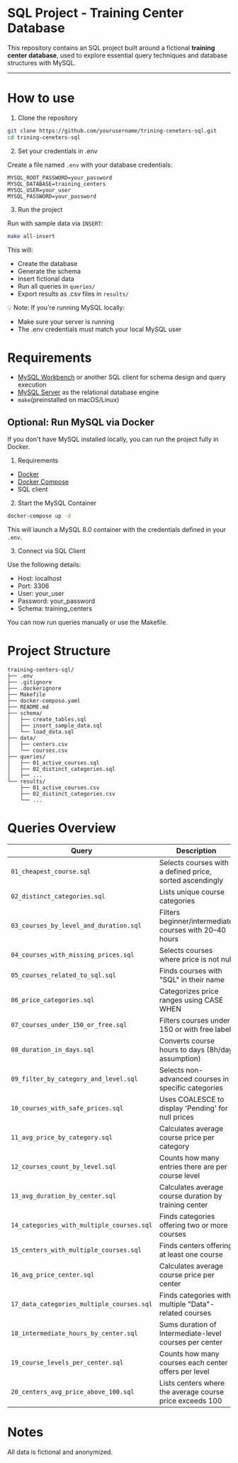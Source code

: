 # SQL Project - Training Center Database

This repository contains an SQL project built around a fictional **training center database**, used to explore essential query techniques and database structures with MySQL.

---

# How to use

1. Clone the repository

```bash
git clone https://github.com/yourusername/trining-ceneters-sql.git
cd trining-ceneters-sql
```

2. Set your credentials in .env

Create a file named `.env` with your database credentials:

```dotenv
MYSQL_ROOT_PASSWORD=your_password
MYSQL_DATABASE=training_centers
MYSQL_USER=your_user
MYSQL_PASSWORD=your_password
```
3. Run the project

Run with sample data via `INSERT`:

```bash
make all-insert
```
This will:

- Create the database
- Generate the schema
- Insert fictional data
- Run all queries in `queries/`
- Export results as .csv files in `results/`

💡 Note: If you're running MySQL locally:
- Make sure your server is running
- The .env credentials must match your local MySQL user

# Requirements

- [MySQL Workbench](https://dev.mysql.com/downloads/workbench/) or another SQL client for schema design and query execution
- [MySQL Server](https://dev.mysql.com/downloads/mysql/) as the relational database engine
- `make`(preinstalled on macOS/Linux)

## Optional: Run MySQL via Docker

If you don't have MySQL installed locally, you can run the project fully in Docker.

1. Requirements

- [Docker](https://www.docker.com/products/docker-desktop) 
- [Docker Compose](https://docs.docker.com/compose/) 
- SQL client

2. Start the MySQL Container

```bash
docker-compose up -d
```

This will launch a MySQL 8.0 container with the credentials defined in your `.env`.

3. Connect via SQL Client

Use the following details:

- Host: localhost
- Port: 3306
- User: your_user
- Password: your_password
- Schema: training_centers

You can now run queries manually or use the Makefile.

# Project Structure

```
training-centers-sql/
├── .env                    
├── .gitignore
├── .dockerignore    
├── Makefile
├── docker-composo.yaml                    
├── README.md        
├── schema/
│   ├── create_tables.sql
│   ├── insert_sample_data.sql
│   └── load_data.sql
├── data/
│   ├── centers.csv
│   └── courses.csv
├── queries/
│   ├── 01_active_courses.sql
│   ├── 02_distinct_categories.sql
│   ├── ...
└── results/
    ├── 01_active_courses.csv
    ├── 02_distinct_categories.csv
    └── ...
```
# Queries Overview

| Query                                  | Description                                                                 |
|----------------------------------------|-----------------------------------------------------------------------------|
| `01_cheapest_course.sql`               | Selects courses with a defined price, sorted ascendingly                   |
| `02_distinct_categories.sql`           | Lists unique course categories                                             |
| `03_courses_by_level_and_duration.sql`              | Filters beginner/intermediate courses with 20–40 hours                     |
| `04_courses_with_missing_prices.sql`                | Selects courses where price is not null                                    |
| `05_courses_related_to_sql.sql`              | Finds courses with "SQL" in their name                                     |
| `06_price_categories.sql`              | Categorizes price ranges using CASE WHEN                                   |
| `07_courses_under_150_or_free.sql`     | Filters courses under 150 or with free label                               |
| `08_duration_in_days.sql`              | Converts course hours to days (8h/day assumption)                          |
| `09_filter_by_category_and_level.sql`  | Selects non-advanced courses in specific categories                        |
| `10_courses_with_safe_prices.sql`      | Uses COALESCE to display 'Pending' for null prices                         |
| `11_avg_price_by_category.sql`         | Calculates average course price per category                               |
| `12_courses_count_by_level.sql`         | Counts how many entries there are per course level                          |
| `13_avg_duration_by_center.sql`        | Calculates average course duration by training center                      |
| `14_categories_with_multiple_courses.sql`| Finds categories offering two or more courses                            |
| `15_centers_with_multiple_courses.sql` | Finds centers offering at least one course                                 |
| `16_avg_price_center.sql`              | Calculates average course price per center                                 |
| `17_data_categories_multiple_courses.sql`| Finds categories with multiple "Data"-related courses                     |
| `18_intermediate_hours_by_center.sql`  | Sums duration of Intermediate-level courses per center                     |
| `19_course_levels_per_center.sql`      | Counts how many courses each center offers per level                       |
| `20_centers_avg_price_above_100.sql`   | Lists centers where the average course price exceeds 100                   |

# Notes 

All data is fictional and anonymized.
